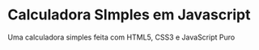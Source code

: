 # Calculadora SImples em Javascript

Uma calculadora simples feita com HTML5, CSS3 e JavaScript Puro